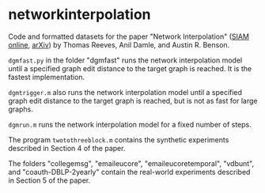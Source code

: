# networkinterpolation
Code and formatted datasets for the paper "Network Interpolation" ([SIAM online](https://epubs.siam.org/doi/abs/10.1137/19M1268380), [arXiv](https://arxiv.org/abs/1905.01253)) by Thomas Reeves, Anil Damle, and Austin R. Benson.

``dgmfast.py`` in the folder "dgmfast" runs the network interpolation model until a specified graph edit distance to the target graph is reached. It is the fastest implementation.

``dgmtrigger.m`` also runs the network interpolation model until a specified graph edit distance to the target graph is reached, but is not as fast for large graphs.

``dgmrun.m`` runs the network interpolation model for a fixed number of steps.

The program ``twotothreeblock.m`` contains the synthetic experiments described in Section 4 of the paper.

The folders "collegemsg", "emaileucore", "emaileucoretemporal", "vdbunt", and "coauth-DBLP-2yearly" contain the real-world experiments described in Section 5 of the paper.
